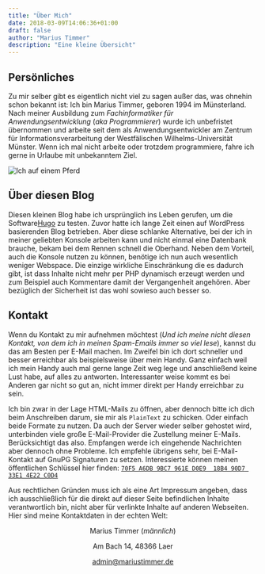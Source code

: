 ```yaml
---
title: "Über Mich"
date: 2018-03-09T14:06:36+01:00
draft: false
author: "Marius Timmer"
description: "Eine kleine Übersicht"
---
```


## Persönliches
Zu mir selber gibt es eigentlich nicht viel zu sagen außer das, was ohnehin schon bekannt ist: Ich bin Marius Timmer, geboren 1994 im Münsterland. Nach meiner Ausbildung zum *Fachinformatiker für Anwendungsentwicklung* (*aka Programmierer*) wurde ich unbefristet übernommen und arbeite seit dem als Anwendungsentwickler am Zentrum für Informationsverarbeitung der Westfälischen Wilhelms-Universität Münster. Wenn ich mal nicht arbeite oder trotzdem programmiere, fahre ich gerne in Urlaube mit unbekanntem Ziel.

<img alt="Ich auf einem Pferd" src="/img/timmer.jpg" srcset="/img/timmer_small.jpg 640w,/img/timmer.jpg 1024w" />


## Über diesen Blog
Diesen kleinen Blog habe ich ursprünglich ins Leben gerufen, um die Software[Hugo](https://gohugo.io/) zu testen. Zuvor hatte ich lange Zeit einen auf WordPress basierenden Blog betrieben. Aber diese schlanke Alternative, bei der ich in meiner geliebten Konsole arbeiten kann und nicht einmal eine Datenbank brauche, bekam bei dem Rennen schnell die Oberhand. Neben dem Vorteil, auch die Konsole nutzen zu können, benötige ich nun auch wesentlich weniger Webspace. Die einzige wirkliche Einschränkung die es dadurch gibt, ist dass Inhalte nicht mehr per PHP dynamisch erzeugt werden und zum Beispiel auch Kommentare damit der Vergangenheit angehören. Aber bezüglich der Sicherheit ist das wohl sowieso auch besser so.


## Kontakt
Wenn du Kontakt zu mir aufnehmen möchtest (*Und ich meine nicht diesen Kontakt, von dem ich in meinen Spam-Emails immer so viel lese*), kannst du das am Besten per E-Mail machen. Im Zweifel bin ich dort schneller und besser erreichbar als beispielsweise über mein Handy. Ganz einfach weil ich mein Handy auch mal gerne lange Zeit weg lege und anschließend keine Lust habe, auf alles zu antworten. Interessanter weise kommt es bei Anderen gar nicht so gut an, nicht immer direkt per Handy erreichbar zu sein.

Ich bin zwar in der Lage HTML-Mails zu öffnen, aber dennoch bitte ich dich beim Anschreiben darum, sie mir als `PlainText` zu schicken. Oder einfach beide Formate zu nutzen. Da auch der Server wieder selber gehostet wird, unterbinden viele große E-Mail-Provider die Zustellung meiner E-Mails. Berücksichtigt das also. Empfangen werde ich eingehende Nachrichten aber dennoch ohne Probleme. Ich empfehle übrigens sehr, bei E-Mail-Kontakt auf GnuPG Signaturen zu setzen. Interessierte können meinen öffentlichen Schlüssel hier finden: [`70F5 A6DB 9BC7 961E D0E9  18B4 90D7 33E1 4E22 C0D4`](/70F5A6DB9BC7961ED0E918B490D733E14E22C0D4.asc)


Aus rechtlichen Gründen muss ich als eine Art Impressum angeben, dass ich ausschließlich für die direkt auf dieser Seite befindlichen Inhalte verantwortlich bin, nicht aber für verlinkte Inhalte auf anderen Webseiten. Hier sind meine Kontaktdaten in der echten Welt:

<div vocab="http://schema.org/" typeof="Person" style="text-align: center;">
    <p>
        <span property="givenName">Marius</span> <span property="familyName">Timmer</span> (<i><span property="Gender" typeof="GenderType" href="http://schema.org/Male">männlich</span></i>)
    </p>
    <p>
        <span property="address" typeof="PostalAddress">
            <span property="streetAddress">Am Bach 14</span>, <span property="postalCode">48366</span> <span property="addressRegion">Laer</span>
        </span>
    </p>
    <p>
        <a href="mailto:admin@mariustimmer.de" property="email">admin@mariustimmer.de</a>
    </p>
</div>
